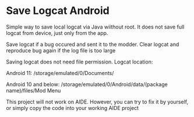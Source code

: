 # Save Logcat Android
Simple way to save local logcat via Java wiithout root. It does not save full logcat from device, just only from the app.

Save logcat if a bug occured and sent it to the modder. Clear logcat and reproduce bug again if the log file is too large

Saving logcat does not need file permission. Logcat location:

Android 11: /storage/emulated/0/Documents/

Android 10 and below: /storage/emulated/0/Android/data/(package name)/files/Mod Menu

This project will not work on AIDE. However, you can try to fix it by yourself, or simply copy the code into your working AIDE project
